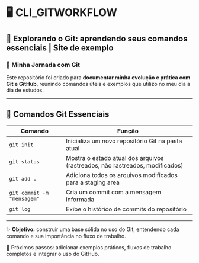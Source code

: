# 🖥️ CLI_GITWORKFLOW  

## 🚀 Explorando o Git: aprendendo seus comandos essenciais | Site de exemplo

### 📖 Minha Jornada com Git  
Este repositório foi criado para **documentar minha evolução e prática com Git e GitHub**, reunindo comandos úteis e exemplos que utilizo no meu dia a dia de estudos.  

---

## 📌 Comandos Git Essenciais  

| Comando | Função |
|---------|--------|
| `git init` | Inicializa um novo repositório Git na pasta atual |
| `git status` | Mostra o estado atual dos arquivos (rastreados, não rastreados, modificados) |
| `git add .` | Adiciona todos os arquivos modificados para a staging area |
| `git commit -m "mensagem"` | Cria um commit com a mensagem informada |
| `git log` | Exibe o histórico de commits do repositório |

---

✨ **Objetivo:** construir uma base sólida no uso do Git, entendendo cada comando e sua importância no fluxo de trabalho.  

📌 Próximos passos: adicionar exemplos práticos, fluxos de trabalho completos e integrar o uso do GitHub.  
